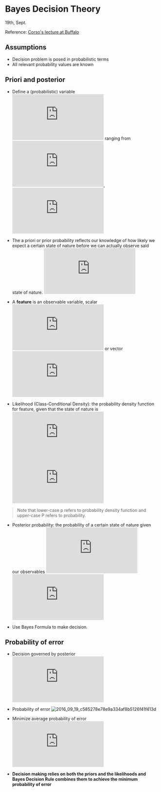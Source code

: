 # Bayes Decision Theory
19th, Sept.

Reference: [Corso's lecture at Buffalo](https://www.cse.buffalo.edu/~jcorso/t/CSE555/files/lecture_bayesiandecision.pdf)

## Assumptions
* Decision problem is posed in probabilistic terms
* All relevant probability values are known

## Priori and posterior
* Define a (probabilistic) variable ![equation](http://latex.codecogs.com/svg.latex?%5Comega) ranging from ![equation](http://latex.codecogs.com/svg.latex?%5Comega_i%2C%20i%3D1%2C%5Cdots%2Cc),
![equation](http://latex.codecogs.com/svg.latex?%5Csum_%7Bi%3D1%7D%5EcP%28%5Comega%3D%5Comega_i%29%3D1)

* The a priori or prior probability reflects our knowledge of how likely we expect a certain state of nature before we can actually observe said state of nature.
![equation](http://latex.codecogs.com/svg.latex?P%28%5Comega%3D%5Comega_i%29)

* A **feature** is an observable variable, scalar ![equation](http://latex.codecogs.com/svg.latex?x) or vector ![equation](http://latex.codecogs.com/svg.latex?%5Cmathbf%7Bx%7D)

* Likelihood (Class-Conditional Density): the probability density function for feature, given that the state of nature is ![equation](http://latex.codecogs.com/svg.latex?%5Comega)
![equation](http://latex.codecogs.com/svg.latex?p%28%5Cmathbf%7Bx%7D%7C%5Comega%29)

> Note that lower-case p refers to  probability density function and upper-case P refers to probability.

* Posterior probability: the probability of a certain state of nature
given our observables
![equation](http://latex.codecogs.com/svg.latex?P%28%5Comega%2C%20%5Cmathbf%7Bx%7D%29%20%3D%20P%28%5Comega%7C%5Cmathbf%7Bx%7D%29p%28%5Cmathbf%7Bx%7D%29%20%3D%20p%28%5Cmathbf%7Bx%7D%7C%5Comega%29P%28%5Comega%29)
![equation](http://latex.codecogs.com/svg.latex?P%28%5Comega%7C%5Cmathbf%7Bx%7D%29%3D%5Cfrac%7BP%28%5Comega%2C%20%5Cmathbf%7Bx%7D%29%7D%7Bp%28%5Cmathbf%7Bx%7D%29%7D%3D%5Cfrac%7Bp%28%5Cmathbf%7Bx%7D%7C%5Comega%29P%28%5Comega%29%7D%7B%5Csum_ip%28%5Cmathbf%7Bx%7D%7C%5Comega_i%29P%28%5Comega_i%29%7D)

* Use Bayes Formula to make decision.

## Probability of error
* Decision governed by posterior
![equation](http://latex.codecogs.com/svg.latex?%5Comega%5E%2A%3D%5Carg%5Cmax_iP%28%5Comega_i%7C%5Cmathbf%7Bx%7D%29)
* Probability of error
![2016_09_19_c585278e78e9a334af8b5126f41f413d](http://oa5omjl18.bkt.clouddn.com/2016_09_19_c585278e78e9a334af8b5126f41f413d.png "Add Description")

* Minimize average probability of error
![equation](http://latex.codecogs.com/svg.latex?%5Cmin%20P%28error%29%3D%5Cint_%7B-%5Cinfty%7D%5E%7B%2B%5Cinfty%7DP%28error%7C%5Cmathbf%7Bx%7D%29P%28%5Cmathbf%7Bx%7D%29d%5Cmathbf%7Bx%7D)

* **Decision making relies on both the priors and the likelihoods and Bayes Decision Rule combines them to achieve the minimum probability of error**